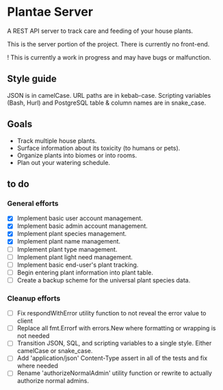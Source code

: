 # Plantae Server

A REST API server to track care and feeding of your house plants.

This is the server portion of the project. There is currently no front-end.

! This is currently a work in progress and may have bugs or malfunction.

## Style guide

JSON is in camelCase.
URL paths are in kebab-case.
Scripting variables (Bash, Hurl) and PostgreSQL table & column names are in snake_case.

## Goals

- Track multiple house plants.
- Surface information about its toxicity (to humans or pets).
- Organize plants into biomes or into rooms.
- Plan out your watering schedule.

## to do

### General efforts

- [x] Implement basic user account management.
- [x] Implement basic admin account management.
- [x] Implement plant species management.
- [x] Implement plant name management.
- [ ] Implement plant type management.
- [ ] Implement plant light need management.
- [ ] Implement basic end-user's plant tracking.
- [ ] Begin entering plant information into plant table.
- [ ] Create a backup scheme for the universal plant species data.

### Cleanup efforts

- [ ] Fix respondWithError utility function to not reveal the error value to client
- [ ] Replace all fmt.Errorf with errors.New where formatting or wrapping is not needed
- [ ] Transition JSON, SQL, and scripting variables to a single style. Either camelCase or snake_case.
- [ ] Add 'application/json' Content-Type assert in all of the tests and fix where needed
- [ ] Rename 'authorizeNormalAdmin' utility function or rewrite to actually authorize normal admins.
